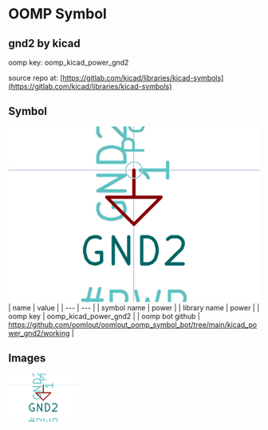 # OOMP Symbol  
## gnd2  by kicad  
  
oomp key: oomp_kicad_power_gnd2  
  
source repo at: [https://gitlab.com/kicad/libraries/kicad-symbols](https://gitlab.com/kicad/libraries/kicad-symbols)  
## Symbol  
  
[![working.png](working_600.png)](working.png)  
| name | value | 
| --- | --- | 
| symbol name | power | 
| library name | power | 
| oomp key | oomp_kicad_power_gnd2 | 
| oomp bot github | https://github.com/oomlout/oomlout_oomp_symbol_bot/tree/main/kicad_power_gnd2/working | 
## Images  
  
[![working.png](working_140.png)](working.png)  
